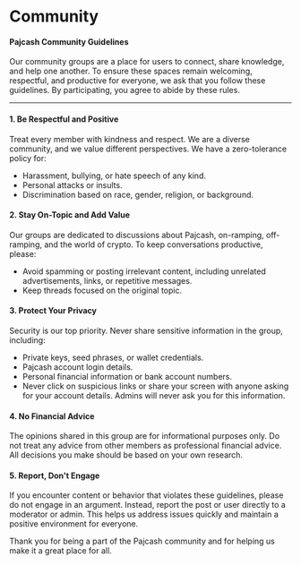 # Community

#### Pajcash Community Guidelines

Our community groups are a place for users to connect, share knowledge, and help one another. To ensure these spaces remain welcoming, respectful, and productive for everyone, we ask that you follow these guidelines. By participating, you agree to abide by these rules.

***

#### 1. Be Respectful and Positive

Treat every member with kindness and respect. We are a diverse community, and we value different perspectives. We have a zero-tolerance policy for:

* Harassment, bullying, or hate speech of any kind.
* Personal attacks or insults.
* Discrimination based on race, gender, religion, or background.

#### 2. Stay On-Topic and Add Value

Our groups are dedicated to discussions about Pajcash, on-ramping, off-ramping, and the world of crypto. To keep conversations productive, please:

* Avoid spamming or posting irrelevant content, including unrelated advertisements, links, or repetitive messages.
* Keep threads focused on the original topic.

#### 3. Protect Your Privacy

Security is our top priority. Never share sensitive information in the group, including:

* Private keys, seed phrases, or wallet credentials.
* Pajcash account login details.
* Personal financial information or bank account numbers.
* Never click on suspicious links or share your screen with anyone asking for your account details. Admins will never ask you for this information.

#### 4. No Financial Advice

The opinions shared in this group are for informational purposes only. Do not treat any advice from other members as professional financial advice. All decisions you make should be based on your own research.

#### 5. Report, Don't Engage

If you encounter content or behavior that violates these guidelines, please do not engage in an argument. Instead, report the post or user directly to a moderator or admin. This helps us address issues quickly and maintain a positive environment for everyone.

Thank you for being a part of the Pajcash community and for helping us make it a great place for all.
